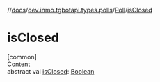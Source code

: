 //[docs](../../../index.md)/[dev.inmo.tgbotapi.types.polls](../index.md)/[Poll](index.md)/[isClosed](is-closed.md)



# isClosed  
[common]  
Content  
abstract val [isClosed](is-closed.md): [Boolean](https://kotlinlang.org/api/latest/jvm/stdlib/kotlin/-boolean/index.html)  



